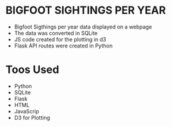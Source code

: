 # BIGFOOT SIGHTINGS PER YEAR 

* Bigfoot Sigthings per year data displayed on a webpage
* The data was converted in SQLite 
* JS code created for the plotting in d3
* Flask API routes were created in Python

# Toos Used
* Python
* SQLite
* Flask
* HTML
* JavaScrip 
* D3 for Plotting 